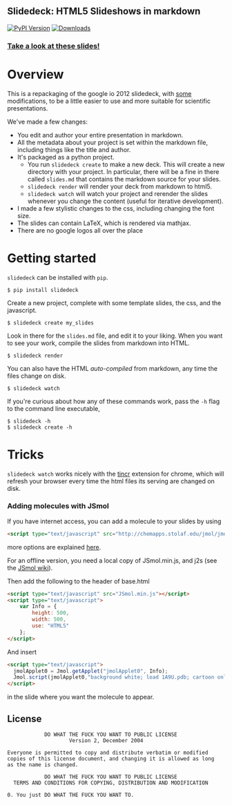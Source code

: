 Slidedeck: HTML5 Slideshows in markdown
---------------------------------------
[![PyPI Version](https://badge.fury.io/py/slidedeck.png)](https://pypi.python.org/pypi/slidedeck)
[![Downloads](https://pypip.in/d/slidedeck/badge.png)](https://pypi.python.org/pypi/slidedeck)

### [Take a look at these slides!](http://rawgit.com/rmcgibbo/slidedeck-example/master/index.html)


Overview
========

This is a repackaging of the google io 2012 slidedeck, with [some](https://github.com/francescolaffi/elastic-google-io-slides) modifications, to be a little easier to use and more suitable for scientific presentations.

We've made a few changes:

- You edit and author your entire presentation in markdown.
- All the metadata about your project is set within the markdown file, including things like
  the title and author.
- It's packaged as a python project.
    - You run `slidedeck create` to make a new deck. This will create a new directory with your
      project. In particular, there will be a fine in there called `slides.md` that contains the
      markdown source for your slides.
    - `slidedeck render` will render your deck from markdown to html5.
    - `slidedeck watch` will watch your project and rerender the slides whenever you change the
       content (useful for iterative development).
- I made a few stylistic changes to the css, including changing the font size.
- The slides can contain LaTeX, which is rendered via mathjax.
- There are no google logos all over the place


Getting started
===============
`slidedeck` can be installed with `pip`.

```
$ pip install slidedeck
```

Create a new project, complete with some template slides, the css, and the javascript.
```
$ slidedeck create my_slides
```

Look in there for the `slides.md` file, and edit it to your liking. When you want to see
your work, compile the slides from markdown into HTML.
```
$ slidedeck render
```

You can also have the HTML *auto-compiled* from markdown, any time the files change on disk.
```
$ slidedeck watch
```

If you're curious about how any of these commands work, pass the `-h` flag to the command
line executable,

```
$ slidedeck -h
$ slidedeck create -h
```

Tricks
======

`slidedeck watch` works nicely with the [tincr](http://tin.cr/) extension for
chrome, which will refresh your browser every time the html files its serving
are changed on disk.  

### Adding molecules with JSmol
If you have internet access, you can add a molecule to your slides by using 
```html
<script type="text/javascript" src="http://chemapps.stolaf.edu/jmol/jmol.php?pdbid=1A9U&inline&script=cartoon only"></script>
```
more options are explained [here](http://chemapps.stolaf.edu/jmol/jmol.php).

For an offline version, you need a local copy of JSmol.min.js, and j2s (see the [JSmol wiki](http://wiki.jmol.org/index.php/Jmol_JavaScript_Object#Installation)). 

Then add the following to the header of base.html
```html
<script type="text/javascript" src="JSmol.min.js"></script>
<script type="text/javascript">
    var Info = {
        height: 500,
        width: 500,
        use: "HTML5"
    };
</script>
```
And insert
```html
<script type="text/javascript">
  jmolApplet0 = Jmol.getApplet("jmolApplet0", Info);
  Jmol.script(jmolApplet0,"background white; load 1A9U.pdb; cartoon only;")
</script>
```
in the slide where you want the molecule to appear.


License
-------
```
            DO WHAT THE FUCK YOU WANT TO PUBLIC LICENSE
                    Version 2, December 2004

Everyone is permitted to copy and distribute verbatim or modified
copies of this license document, and changing it is allowed as long
as the name is changed.

            DO WHAT THE FUCK YOU WANT TO PUBLIC LICENSE
  TERMS AND CONDITIONS FOR COPYING, DISTRIBUTION AND MODIFICATION

0. You just DO WHAT THE FUCK YOU WANT TO.
```

